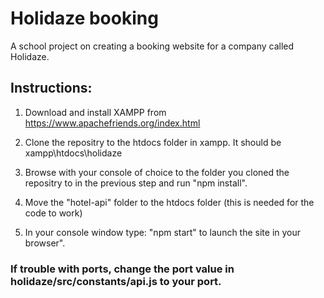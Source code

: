 # Holidaze booking

A school project on creating a booking website for a company called Holidaze.

## Instructions:

1. Download and install XAMPP from https://www.apachefriends.org/index.html

2. Clone the repositry to the htdocs folder in xampp. It should be xampp\htdocs\holidaze

3. Browse with your console of choice to the folder you cloned the repositry to in the previous step and run "npm install".

4. Move the "hotel-api" folder to the htdocs folder (this is needed for the code to work)

5. In your console window type: "npm start" to launch the site in your browser".

### If trouble with ports, change the port value in holidaze/src/constants/api.js to your port. 
